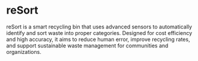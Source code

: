 # reSort
reSort is a smart recycling bin that uses advanced sensors to automatically identify and sort waste into proper categories. Designed for cost efficiency and high accuracy, it aims to reduce human error, improve recycling rates, and support sustainable waste management for communities and organizations.
